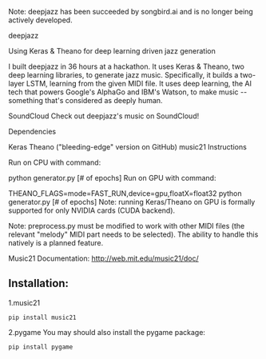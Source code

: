 Note: deepjazz has been succeeded by songbird.ai and is no longer being actively developed.

deepjazz

Using Keras & Theano for deep learning driven jazz generation

I built deepjazz in 36 hours at a hackathon. It uses Keras & Theano, two deep learning libraries, to generate jazz music. Specifically, it builds a two-layer LSTM, learning from the given MIDI file. It uses deep learning, the AI tech that powers Google's AlphaGo and IBM's Watson, to make music -- something that's considered as deeply human.

SoundCloud
Check out deepjazz's music on SoundCloud!

Dependencies

Keras
Theano ("bleeding-edge" version on GitHub)
music21
Instructions


Run on CPU with command:

python generator.py [# of epochs]
Run on GPU with command:

THEANO_FLAGS=mode=FAST_RUN,device=gpu,floatX=float32 python generator.py [# of epochs]
Note: running Keras/Theano on GPU is formally supported for only NVIDIA cards (CUDA backend).

Note: preprocess.py must be modified to work with other MIDI files (the relevant "melody" MIDI part needs to be selected). The ability to handle this natively is a planned feature.

Music21 Documentation: http://web.mit.edu/music21/doc/

## Installation:
1.music21
```
pip install music21
```
2.pygame
You may should also install the pygame package:
```
pip install pygame
```